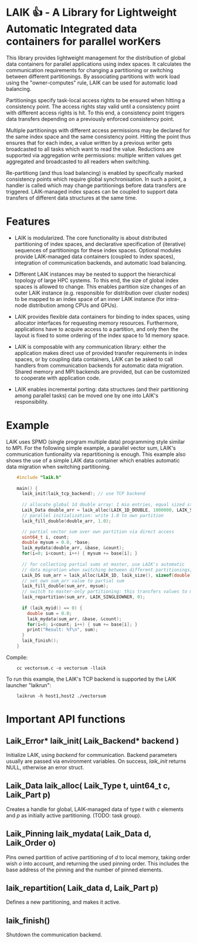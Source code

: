 # LAIK 👍 - A Library for Lightweight Automatic Integrated data containers for parallel worKers

This library provides lightweight management for the distribution of global data containers for parallel applications using index spaces. It calculates the communication requirements for changing a partitioning or switching between different partitionings. By associating partitions with work load using the "owner-computes" rule, LAIK can be used for automatic load balancing.

Partitionings specify task-local access rights to be ensured when hitting a consistency point. The access rights stay valid until a consistency point with different access rights is hit. To this end, a consistency point triggers data transfers depending on a previously enforced consistency point.

Multiple partitionings with different access permissions may be declared for the same index space and the same consistency point. Hitting the point thus ensures that for each index, a value written by a previous writer gets broadcasted to all tasks which want to read the value. Reductions are supported via aggregation write permissions: multiple written values get aggregated and broadcasted to all readers when switching.

Re-partitiong (and thus load balancing) is enabled by specifically marked consistency points which require global synchronisation. In such a point, a handler is called which may change partitionings before data transfers are triggered.
LAIK-managed index spaces can be coupled to support data transfers of different data structures at the same time.

# Features

* LAIK is modularized. The core functionality is about distributed partitioning of index spaces, and declarative specification of (iterative) sequences of partitionings for these index spaces. Optional modules provide LAIK-managed data containers (coupled to index spaces), integration of communication backends, and automatic load balancing.

* Different LAIK instances may be nested to support the hierarchical topology of large HPC systems. To this end, the size of global index spaces is allowed to change. This enables partition size changes of an outer LAIK instance (e.g. responsible for distribution over cluster nodes) to be mapped to an index space of an inner LAIK instance (for intra-node distribution among CPUs and GPUs).

* LAIK provides flexible data containers for binding to index spaces, using allocator interfaces for requesting memory resources. Furthermore, applications have to acquire access to a partition, and only then the layout is fixed to some ordering of the index space to 1d memory space.

* LAIK is composable with any communication library: either the application makes direct use of provided transfer requirements in index spaces, or by coupling data containers, LAIK can be asked to call handlers from communication backends for automatic data migration. Shared memory and MPI backends are provided, but can be customized to cooperate with application code.

* LAIK enables incremental porting: data structures (and their partitioning among parallel tasks) can be moved one by one into LAIK's responsibility.

  
# Example

LAIK uses SPMD (single program multiple data) programming style similar to MPI.
For the following simple example, a parallel vector sum, LAIK's communication
funtionality via repartitioning is enough. This example also shows the use of a simple LAIK data container which enables automatic data migration when switching partitioning.

```C
    #include "laik.h"
   
    main() {
      laik_init(laik_tcp_backend); // use TCP backend
     
      // allocate global 1d double array: 1 mio entries, equal sized stripes
      Laik_Data double_arr = laik_alloc(LAIK_1D_DOUBLE, 1000000, LAIK_STRIPE);
      // parallel initialization: write 1.0 to own partition
      laik_fill_double(double_arr, 1.0);

      // partial vector sum over own partition via direct access
      uint64_t i, count;
      double mysum = 0.0, *base;
      laik_mydata(double_arr, &base, &count);
      for(i=0; i<count; i++) { mysum += base[i]; }
     
      // for collecting partial sums at master, use LAIK's automatic
      // data migration when switching between different partitionings;
      Laik_DS sum_arr = laik_alloc(LAIK_1D, laik_size(), sizeof(double), LAIK_STRIPE);
      // set own sum_arr value to partial sum
      laik_fill_double(sum_arr, mysum);
      // switch to master-only partitioning: this transfers values to master
      laik_repartition(sum_arr, LAIK_SINGLEOWNER, 0);
     
      if (laik_myid() == 0) {
        double sum = 0.0;
        laik_mydata(sum_arr, &base, &count);
        for(i=0; i<count; i++) { sum += base[i]; }
        print("Result: %f\n", sum);
      }
      laik_finish();
    }
```
Compile:
```
    cc vectorsum.c -o vectorsum -llaik
```
To run this example, the LAIK's TCP backend is supported by the LAIK launcher "laikrun":
```
    laikrun -h host1,host2 ./vectorsum
```


# Important API functions

## Laik_Error* laik_init( Laik_Backend* backend )

Initialize LAIK, using *backend* for communication.
Backend parameters usually are passed via environment variables.
On success, *laik_init* returns NULL, otherwise an error struct.

## Laik_Data laik_alloc( Laik_Type t, uint64_t c, Laik_Part p)

Creates a handle for global, LAIK-managed data of type *t*
with *c* elements and *p* as initially active partitioning.
(TODO: task group).

## Laik_Pinning laik_mydata( Laik_Data d, Laik_Order o)

Pins owned partition of active partitioning of *d* to local memory,
taking order wish *o* into account, and returning the used
pinning order. This includes the base address of the pinning and
the number of pinned elements.

## laik_repartition( Laik_data d, Laik_Part p)

Defines a new partitioning, and makes it active.

## laik_finish()

Shutdown the communication backend.
